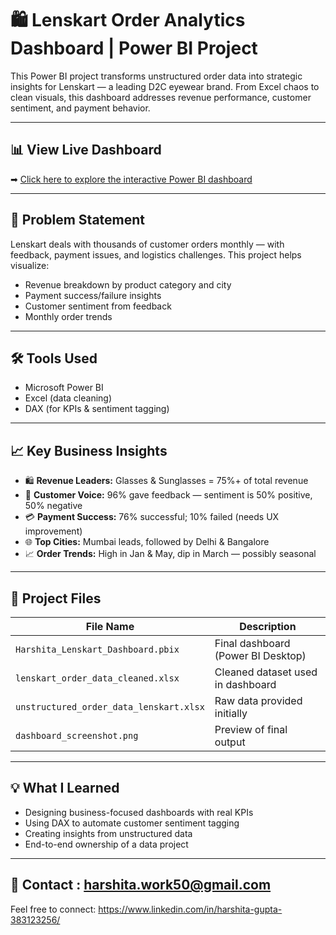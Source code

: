 # 🛍 Lenskart Order Analytics Dashboard | Power BI Project

This Power BI project transforms unstructured order data into strategic insights for Lenskart — a leading D2C eyewear brand. From Excel chaos to clean visuals, this dashboard addresses revenue performance, customer sentiment, and payment behavior.

---

## 📊 View Live Dashboard

➡ [Click here to explore the interactive Power BI dashboard](https://app.powerbi.com/groups/me/reports/b409fa88-bfba-4c7b-a355-0d9525ba14bf/dd78254f7542a0dcbee3?experience=power-bi)

---

## 📌 Problem Statement

Lenskart deals with thousands of customer orders monthly — with feedback, payment issues, and logistics challenges. This project helps visualize:

- Revenue breakdown by product category and city
- Payment success/failure insights
- Customer sentiment from feedback
- Monthly order trends

---

## 🛠 Tools Used

- Microsoft Power BI
- Excel (data cleaning)
- DAX (for KPIs & sentiment tagging)

---

## 📈 Key Business Insights

- 🛍 **Revenue Leaders:** Glasses & Sunglasses = 75%+ of total revenue
- 💬 **Customer Voice:** 96% gave feedback — sentiment is 50% positive, 50% negative
- 💳 **Payment Success:** 76% successful; 10% failed (needs UX improvement)
- 🌐 **Top Cities:** Mumbai leads, followed by Delhi & Bangalore
- 📈 **Order Trends:** High in Jan & May, dip in March — possibly seasonal

---

## 📂 Project Files

| File Name | Description |
|-----------|-------------|
| `Harshita_Lenskart_Dashboard.pbix` | Final dashboard (Power BI Desktop) |
| `lenskart_order_data_cleaned.xlsx` | Cleaned dataset used in dashboard |
| `unstructured_order_data_lenskart.xlsx` | Raw data provided initially |
| `dashboard_screenshot.png` | Preview of final output |

---

## 💡 What I Learned

- Designing business-focused dashboards with real KPIs
- Using DAX to automate customer sentiment tagging
- Creating insights from unstructured data
- End-to-end ownership of a data project

---

## 📧 Contact : harshita.work50@gmail.com

Feel free to connect: https://www.linkedin.com/in/harshita-gupta-383123256/

